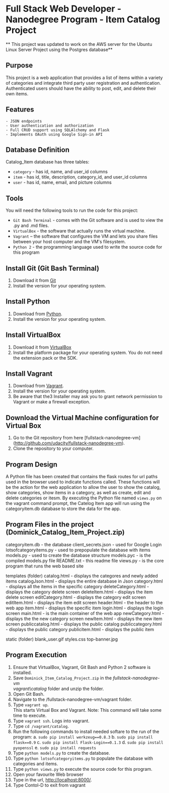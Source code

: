 Full Stack Web Developer - Nanodegree Program - Item Catalog Project
==================================================================

** This project was updated to work on the AWS server for the 
Ubuntu Linux Server Project using the Postgres database**

Purpose
-------

This project is a web application that provides a list of items within a
 variety of categories and integrate third party user registration and
 authentication. Authenticated users should have the ability to post, edit,
 and delete their own items.

Features
---------

    - JSON endpoints
    - User authentication and authorization
    - Full CRUD support using SQLAlchemy and Flask
    - Implements OAuth using Google Sign-in API

Database Definition
-------------------

Catalog_Item database has three tables:

* `category` - has id, name, and user_id columns
* `item` - has id, title, description, category_id, and user_id columns
* `user` - has id, name, email, and picture columns

Tools
-----

  You will need the following tools to run the code for this project:

* `Git Bash Terminal` - comes with the Git software and is used to view the
   .py and .md files.
* `VirtualBox` - the software that actually runs the virtual machine.
* `Vagrant` – the software that configures the VM and lets you share files
   between your host computer and the VM's filesystem.
* `Python 2` - the programming language used to write the source code for
   this program

Install Git (Git Bash Terminal)
-------------------------------

1. Download it from [Git](https://git-scm.com/downloads)
2. Install the version for your operating system.

Install Python
----------------

1. Download from [Python](https://www.python.org/downloads/).
2. Install the version for your operating system.

Install VirtualBox
------------------

1. Download it from [VirtualBox](www.virtualbox.org)
2. Install the platform package for your operating system. You do not need
    the extension pack or the SDK.

Install Vagrant
---------------

1. Download from [Vagrant](https://www.vagrantup.com/downloads.html).
2. Install the version for your operating system.
3. Be aware that the3 Installer may ask you to grant network permission to
    Vagrant or make a firewall exception.

Download the Virtual Machine configuration for Virtual Box
----------------------------------------------------------

1. Go to the Git repository from here [fullstack-nanodegree-vm]
    (<http://github.com/udacity/fullstack-nanodegree-vm>).
2. Clone the repository to your computer.

Program Design
--------------

A Python file has been created that contains the flask routes for url paths
 used in the browser used to indicate functions called. These functions
 will be the action for the web application to allow the user to show
 the catalog, show categories, show items in a category, as well as
 create, edit and delete categories or itesm. By executing the Python file
 named `views.py` on the vagrant command prompt, the Catelog Item app will
 run using the categoryitem.db database to store the data for the app.

Program Files in the project (Dominick_Catalog_Item_Project.zip)
-----------------------------------------------------------------

categoryitem.db - the database
client_secrets.json - used for Google Login
lotsofcategoryitems.py - used to prepopulate the database with items
models.py - used to create the database structure
models.pyc - is the compiled models.py file
README.txt - this readme file
views.py - is the core program that runs the web based site

templates (folder)
    catalog.html - displays the categores and newly added items
    catalogJson.html - displays the entire database in Json
    category.html - displays all the items in the specific category
    deleteCategory.html - displays the category delete screen
    deleteItem.html - displays the item delete screen
    editCategory.html - displays the category edit screen
    editItem.html - displays the item edit screen
    header.html - the header to the web app
    item.html - displays the specific item
    login.html - displays the login screen
    main.html - is the main container of the web app
    newCategory.html - displays the the new category screen
    newItem.html - displays the new item screen
    publiccatalog.html - displays the public catalog
    publiccategory.html - displays the public category
    publicitem.html - displays the public item

static (folder)
    blank_user.gif
    styles.css
    top-banner.jpg

Program Execution
-----------------

1. Ensure that VirtualBox, Vagrant, Git Bash and Python 2 software is
    installed.
2. Save `Dominick_Item_Catalog_Project.zip` in the _fullstack-nanodegree-vm\
    vagrant\catalog_ folder and unzip the folder.
3. Open Git Bash.
4. Navigate to the /fullstack-nanodegree-vm/vagrant folder.
5. Type `vagrant up`.  
    This starts Virtual Box and Vagrant. Note: This command will take some
    time to execute.
6. Type `vagrant ssh`.
    Logs into vagrant.
7. Type `cd /vagrant/catalog`.
8. Run the following commands to install needed softare to the run of the
    program:
    a. `sudo pip install werkzeug==0.8.3`
    b. `sudo pip install flask==0.9`
    c. `sudo pip install Flask-Login==0.1.3`
    d. `sudo pip install pyopenssl`
    e. `sudo pip install requests`
9. Type `python models.py` to create the database.
10. Type `python lotsofcategoryitems.py` to populate the database with
    categories and items.
11. Type `python views.py` to execute the source code for this program.
12. Open your favourite Web browser
13. Type in the url, <http://localhost:8000/>.
14. Type Contol-D to exit from vagrant
